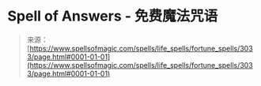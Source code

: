 <!--yml

category: 未分类

date: 2024-06-12 18:36:47

-->

# Spell of Answers - 免费魔法咒语

> 来源：[https://www.spellsofmagic.com/spells/life_spells/fortune_spells/3033/page.html#0001-01-01](https://www.spellsofmagic.com/spells/life_spells/fortune_spells/3033/page.html#0001-01-01)
